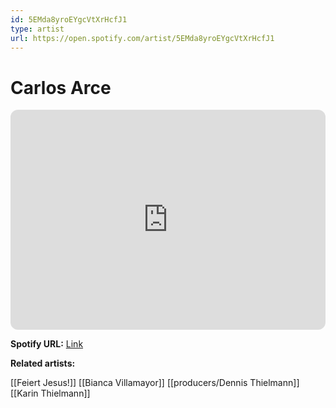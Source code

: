 ```yaml
---
id: 5EMda8yroEYgcVtXrHcfJ1
type: artist
url: https://open.spotify.com/artist/5EMda8yroEYgcVtXrHcfJ1
---
```

# Carlos Arce

<iframe style="border-radius:12px" src="https://open.spotify.com/embed/artist/5EMda8yroEYgcVtXrHcfJ1" width="100%" height="352" frameBorder="0" allowfullscreen="" allow="autoplay; clipboard-write; encrypted-media; fullscreen; picture-in-picture" loading="lazy"></iframe>

**Spotify URL:** [Link](https://open.spotify.com/artist/5EMda8yroEYgcVtXrHcfJ1)

**Related artists:**

[[Feiert Jesus!]]
[[Bianca Villamayor]]
[[producers/Dennis Thielmann]]
[[Karin Thielmann]]
